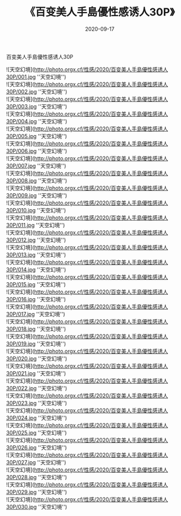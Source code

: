 ﻿---
layout: post
title:  《百变美人手島優性感诱人30P》
date:   2020-09-17
img: http://photo.orgx.cf/性感/2020/百变美人手島優性感诱人30P/000.jpg
tags: [美女, 性感, 泳衣]
---

百变美人手島優性感诱人30P



![天空幻境](http://photo.orgx.cf/性感/2020/百变美人手島優性感诱人30P/001.jpg ''天空幻境'') <br>
![天空幻境](http://photo.orgx.cf/性感/2020/百变美人手島優性感诱人30P/002.jpg ''天空幻境'') <br>
![天空幻境](http://photo.orgx.cf/性感/2020/百变美人手島優性感诱人30P/003.jpg ''天空幻境'') <br>
![天空幻境](http://photo.orgx.cf/性感/2020/百变美人手島優性感诱人30P/004.jpg ''天空幻境'') <br>
![天空幻境](http://photo.orgx.cf/性感/2020/百变美人手島優性感诱人30P/005.jpg ''天空幻境'') <br>
![天空幻境](http://photo.orgx.cf/性感/2020/百变美人手島優性感诱人30P/006.jpg ''天空幻境'') <br>
![天空幻境](http://photo.orgx.cf/性感/2020/百变美人手島優性感诱人30P/007.jpg ''天空幻境'') <br>
![天空幻境](http://photo.orgx.cf/性感/2020/百变美人手島優性感诱人30P/008.jpg ''天空幻境'') <br>
![天空幻境](http://photo.orgx.cf/性感/2020/百变美人手島優性感诱人30P/009.jpg ''天空幻境'') <br>
![天空幻境](http://photo.orgx.cf/性感/2020/百变美人手島優性感诱人30P/010.jpg ''天空幻境'') <br>
![天空幻境](http://photo.orgx.cf/性感/2020/百变美人手島優性感诱人30P/011.jpg ''天空幻境'') <br>
![天空幻境](http://photo.orgx.cf/性感/2020/百变美人手島優性感诱人30P/012.jpg ''天空幻境'') <br>
![天空幻境](http://photo.orgx.cf/性感/2020/百变美人手島優性感诱人30P/013.jpg ''天空幻境'') <br>
![天空幻境](http://photo.orgx.cf/性感/2020/百变美人手島優性感诱人30P/014.jpg ''天空幻境'') <br>
![天空幻境](http://photo.orgx.cf/性感/2020/百变美人手島優性感诱人30P/015.jpg ''天空幻境'') <br>
![天空幻境](http://photo.orgx.cf/性感/2020/百变美人手島優性感诱人30P/016.jpg ''天空幻境'') <br>
![天空幻境](http://photo.orgx.cf/性感/2020/百变美人手島優性感诱人30P/017.jpg ''天空幻境'') <br>
![天空幻境](http://photo.orgx.cf/性感/2020/百变美人手島優性感诱人30P/018.jpg ''天空幻境'') <br>
![天空幻境](http://photo.orgx.cf/性感/2020/百变美人手島優性感诱人30P/019.jpg ''天空幻境'') <br>
![天空幻境](http://photo.orgx.cf/性感/2020/百变美人手島優性感诱人30P/020.jpg ''天空幻境'') <br>
![天空幻境](http://photo.orgx.cf/性感/2020/百变美人手島優性感诱人30P/021.jpg ''天空幻境'') <br>
![天空幻境](http://photo.orgx.cf/性感/2020/百变美人手島優性感诱人30P/022.jpg ''天空幻境'') <br>
![天空幻境](http://photo.orgx.cf/性感/2020/百变美人手島優性感诱人30P/023.jpg ''天空幻境'') <br>
![天空幻境](http://photo.orgx.cf/性感/2020/百变美人手島優性感诱人30P/024.jpg ''天空幻境'') <br>
![天空幻境](http://photo.orgx.cf/性感/2020/百变美人手島優性感诱人30P/025.jpg ''天空幻境'') <br>
![天空幻境](http://photo.orgx.cf/性感/2020/百变美人手島優性感诱人30P/026.jpg ''天空幻境'') <br>
![天空幻境](http://photo.orgx.cf/性感/2020/百变美人手島優性感诱人30P/027.jpg ''天空幻境'') <br>
![天空幻境](http://photo.orgx.cf/性感/2020/百变美人手島優性感诱人30P/028.jpg ''天空幻境'') <br>
![天空幻境](http://photo.orgx.cf/性感/2020/百变美人手島優性感诱人30P/029.jpg ''天空幻境'') <br>
![天空幻境](http://photo.orgx.cf/性感/2020/百变美人手島優性感诱人30P/030.jpg ''天空幻境'') <br>